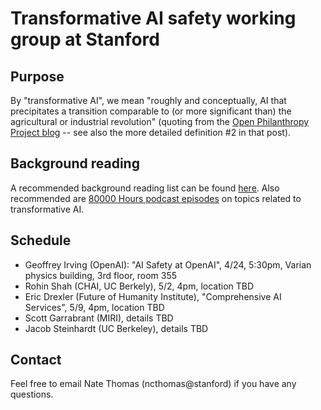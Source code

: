 # Transformative AI safety working group at Stanford

## Purpose

By "transformative AI", we mean "roughly and conceptually, AI that precipitates a transition comparable to (or more significant than) the agricultural or industrial revolution" (quoting from the [Open Philanthropy Project blog](https://www.openphilanthropy.org/blog/some-background-our-views-regarding-advanced-artificial-intelligence#Sec1) -- see also the more detailed definition #2 in that post).

## Background reading

A recommended background reading list can be found [here](http://shlegeris.com/ai-safety-reading-list).  Also recommended are [80000 Hours podcast episodes](https://80000hours.org/podcast/episodes/) on topics related to transformative AI.

## Schedule

- Geoffrey Irving (OpenAI): "AI Safety at OpenAI", 4/24, 5:30pm, Varian physics building, 3rd floor, room 355
- Rohin Shah (CHAI, UC Berkely), 5/2, 4pm, location TBD
- Eric Drexler (Future of Humanity Institute), "Comprehensive AI Services", 5/9, 4pm, location TBD
- Scott Garrabrant (MIRI), details TBD
- Jacob Steinhardt (UC Berkeley), details TBD

## Contact

Feel free to email Nate Thomas (ncthomas@stanford) if you have any questions.
